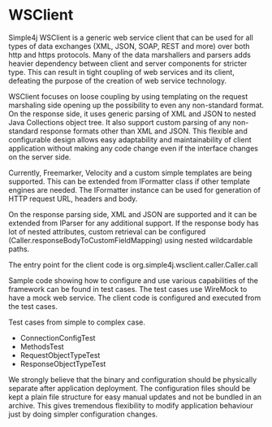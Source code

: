 # WSClient

Simple4j WSClient is a generic web service client that can be used for all types of data exchanges (XML, JSON, SOAP, REST and more) over both http and https protocols.
Many of the data marshallers and parsers adds heavier dependency between client and server components for stricter type.
This can result in tight coupling of web services and its client, defeating the purpose of the creation of web service technology.

WSClient focuses on loose coupling by using templating on the request marshaling side opening up the possibility to even any non-standard format. On the response side, it uses generic parsing of XML and JSON to nested Java Collections object tree. It also support custom parsing of any non-standard response formats other than XML and JSON.
This flexible and configurable design allows easy adaptability and maintainability of client application without making any code change even if the interface changes on the server side.

Currently, Freemarker, Velocity and a custom simple templates are being supported. This can be extended from IFormatter class if other template engines are needed. The IFormatter instance can be used for generation of HTTP request URL, headers and body.

On the response parsing side, XML and JSON are supported and it can be extended from IParser for any additional support. If the response body has lot of nested attributes, custom retrieval can be configured (Caller.responseBodyToCustomFieldMapping) using nested wildcardable paths.

The entry point for the client code is org.simple4j.wsclient.caller.Caller.call

Sample code showing how to configure and use various capabilities of the framework can be found in test cases. The test cases use WireMock to have a mock web service. The client code is configured and executed from the test cases.

Test cases from simple to complex case.
* ConnectionConfigTest
* MethodsTest
* RequestObjectTypeTest
* ResponseObjectTypeTest

We strongly believe that the binary and configuration should be physically separate after application deployment. The configuration files should be kept a plain file structure for easy manual updates and not be bundled in an archive. This gives tremendous flexibility to modify application behaviour just by doing simpler configuration changes.

